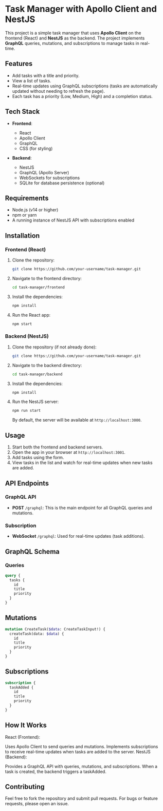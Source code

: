 # Task Manager with Apollo Client and NestJS

This project is a simple task manager that uses **Apollo Client** on the frontend (React) and **NestJS** as the backend. The project implements **GraphQL** queries, mutations, and subscriptions to manage tasks in real-time.

## Features

- Add tasks with a title and priority.
- View a list of tasks.
- Real-time updates using GraphQL subscriptions (tasks are automatically updated without needing to refresh the page).
- Each task has a priority (Low, Medium, High) and a completion status.

## Tech Stack

- **Frontend**:
  - React
  - Apollo Client
  - GraphQL
  - CSS (for styling)

- **Backend**:
  - NestJS
  - GraphQL (Apollo Server)
  - WebSockets for subscriptions
  - SQLite for database persistence (optional)

## Requirements

- Node.js (v14 or higher)
- npm or yarn
- A running instance of NestJS API with subscriptions enabled

## Installation

### Frontend (React)

1. Clone the repository:
    ```bash
    git clone https://github.com/your-username/task-manager.git
    ```

2. Navigate to the frontend directory:
    ```bash
    cd task-manager/frontend
    ```

3. Install the dependencies:
    ```bash
    npm install
    ```

4. Run the React app:
    ```bash
    npm start
    ```

### Backend (NestJS)

1. Clone the repository (if not already done):
    ```bash
    git clone https://github.com/your-username/task-manager.git
    ```

2. Navigate to the backend directory:
    ```bash
    cd task-manager/backend
    ```

3. Install the dependencies:
    ```bash
    npm install
    ```

4. Run the NestJS server:
    ```bash
    npm run start
    ```

   By default, the server will be available at `http://localhost:3000`.

## Usage

1. Start both the frontend and backend servers.
2. Open the app in your browser at `http://localhost:3001`.
3. Add tasks using the form.
4. View tasks in the list and watch for real-time updates when new tasks are added.

## API Endpoints

### GraphQL API

- **POST** `/graphql`: This is the main endpoint for all GraphQL queries and mutations.

### Subscription

- **WebSocket** `/graphql`: Used for real-time updates (task additions).

## GraphQL Schema

### Queries

```graphql
query {
  tasks {
    id
    title
    priority
  }
}
```

## Mutations
```graphql
mutation CreateTask($data: CreateTaskInput!) {
  createTask(data: $data) {
    id
    title
    priority
  }
}
```

## Subscriptions
```graphql
subscription {
  taskAdded {
    id
    title
    priority
  }
}
```

## How It Works
React (Frontend):

Uses Apollo Client to send queries and mutations.
Implements subscriptions to receive real-time updates when tasks are added to the server.
NestJS (Backend):

Provides a GraphQL API with queries, mutations, and subscriptions.
When a task is created, the backend triggers a taskAdded.

## Contributing
Feel free to fork the repository and submit pull requests. For bugs or feature requests, please open an issue.




